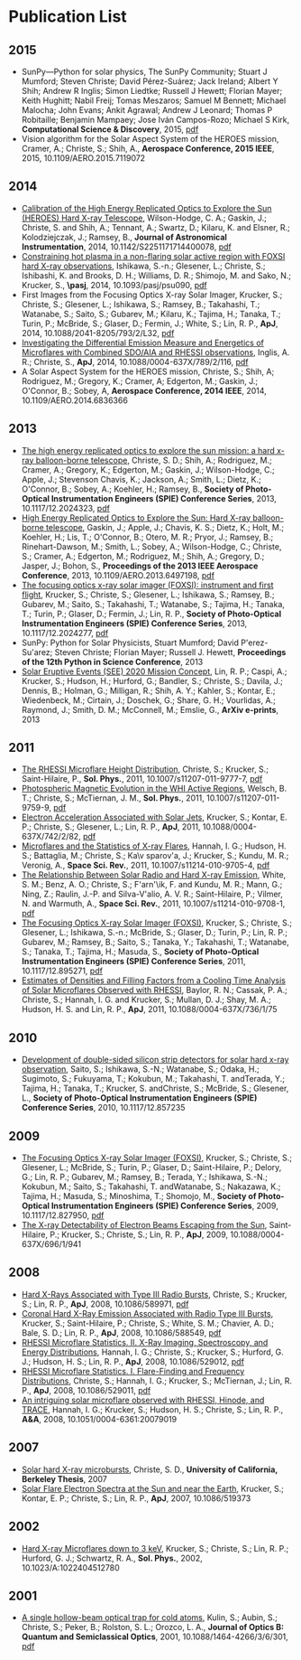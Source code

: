 Publication List
================
2015
----
*  SunPy—Python for solar physics, The SunPy Community; Stuart J Mumford; Steven Christe; David Pérez-Suárez; Jack Ireland; Albert Y
Shih; Andrew R Inglis; Simon Liedtke; Russell J Hewett; Florian Mayer; Keith Hughitt; Nabil Freij; Tomas
Meszaros; Samuel M Bennett; Michael Malocha; John Evans; Ankit Agrawal; Andrew J Leonard; Thomas P
Robitaille; Benjamin Mampaey; Jose Iván Campos-Rozo; Michael S Kirk, **Computational Science & Discovery**, 2015, [pdf](http://www.researchgate.net/publication/280575764_SunPyPython_for_solar_physics)
*  Vision algorithm for the Solar Aspect System of the HEROES mission, Cramer, A.; Christe, S.; Shih, A., **Aerospace Conference, 2015 IEEE**, 2015, 10.1109/AERO.2015.7119072

2014
----
*  [Calibration of the High Energy Replicated Optics to Explore the Sun (HEROES) Hard X-ray Telescope](http://adsabs.harvard.edu/abs/2014JAI.....340007W), Wilson-Hodge, C. A.; Gaskin, J.; Christe, S. and
Shih, A.; Tennant, A.; Swartz, D.; Kilaru, K. and
Elsner, R.; Kolodziejczak, J.; Ramsey, B., **Journal of Astronomical Instrumentation**, 2014, 10.1142/S2251171714400078, [pdf](https://www.researchgate.net/publication/275042012_Calibration_of_the_High_Energy_Replicated_Optics_to_Explore_the_Sun_%28HEROES%29_Hard_X-ray_Telescope)
*  [Constraining hot plasma in a non-flaring solar active region with FOXSI hard X-ray observations](http://adsabs.harvard.edu/abs/2014PASJ...66S..15I), Ishikawa, S.-n.; Glesener, L.; Christe, S.; Ishibashi, K. and
Brooks, D. H.; Williams, D. R.; Shimojo, M. and
Sako, N.; Krucker, S., **\pasj**, 2014, 10.1093/pasj/psu090, [pdf](https://www.researchgate.net/publication/276234754_Constraining_hot_plasma_in_a_non-flaring_solar_active_region_with_FOXSI_hard_X-ray_observations?fulltextDialog=true)
*  First Images from the Focusing Optics X-ray Solar Imager, Krucker, S.; Christe, S.; Glesener, L.; Ishikawa, S.; Ramsey, B.; Takahashi, T.;  Watanabe, S.; Saito, S.; Gubarev, M.; Kilaru, K.; Tajima, H.; Tanaka, T.; Turin, P.; McBride, S.; Glaser, D.; Fermin, J.; White, S.; Lin, R. P., **ApJ**, 2014, 10.1088/2041-8205/793/2/L32, [pdf](https://www.researchgate.net/profile/Lindsay_Glesener/publication/265645457_FIRST_IMAGES_FROM_THE_FOCUSING_OPTICS_X-RAY_SOLAR_IMAGER/links/541ee03f0cf241a65a1aa547?origin=publication_detail)
*  [Investigating the Differential Emission Measure and Energetics of Microflares with Combined SDO/AIA and RHESSI observations](http://adsabs.harvard.edu/abs/2014ApJ...789..116I), Inglis, A. R.; Christe, S., **ApJ**, 2014, 10.1088/0004-637X/789/2/116, [pdf](http://iopscience.iop.org/0004-637X/789/2/116/pdf/apj_789_2_116.pdf)
*  A Solar Aspect System for the HEROES mission, Christe, S.; Shih, A; Rodriguez, M.; Gregory, K.; Cramer, A; Edgerton, M.; Gaskin, J.; O'Connor, B.; Sobey, A, **Aerospace Conference, 2014 IEEE**, 2014, 10.1109/AERO.2014.6836366

2013
----
*  [The high energy replicated optics to explore the sun mission: a hard x-ray balloon-borne telescope](http://adsabs.harvard.edu/abs/2013SPIE.8862E..06C), Christe, S. D.; Shih, A.; Rodriguez, M.; Cramer, A.; Gregory, K.; Edgerton, M.; Gaskin, J.; Wilson-Hodge, C.; Apple, J.; Stevenson Chavis, K.; Jackson, A.; Smith, L.; Dietz, K.; O'Connor, B.; Sobey, A.; Koehler, H.; Ramsey, B., **Society of Photo-Optical Instrumentation Engineers (SPIE) Conference Series**, 2013, 10.1117/12.2024323, [pdf](http://proceedings.spiedigitallibrary.org/proceeding.aspx?articleid=1744908)
*  [High Energy Replicated Optics to Explore the Sun: Hard X-ray balloon-borne telescope](http://adsabs.harvard.edu/abs/2013aero.confE.244G), Gaskin, J.; Apple, J.; Chavis, K. S.; Dietz, K.; Holt, M.; Koehler, H.; Lis, T.; O'Connor, B.; Otero, M. R.; Pryor, J.; Ramsey, B.; Rinehart-Dawson, M.; Smith, L.; Sobey, A.; Wilson-Hodge, C.; Christe, S.; Cramer, A.; Edgerton, M.; Rodriguez, M.; Shih, A.; Gregory, D.; Jasper, J.; Bohon, S., **Proceedings of the 2013 IEEE Aerospace Conference**, 2013, 10.1109/AERO.2013.6497198, [pdf](http://ieeexplore.ieee.org/stamp/stamp.jsp?tp=&arnumber=6497198)
*  [The focusing optics x-ray solar imager (FOXSI): instrument and first flight](http://adsabs.harvard.edu/abs/2013SPIE.8862E..0RK), Krucker, S.; Christe, S.; Glesener, L.; Ishikawa, S.; Ramsey, B.; Gubarev, M.; Saito, S.; Takahashi, T.;  Watanabe, S.; Tajima, H.; Tanaka, T.; Turin, P.; Glaser, D.; Fermin, J.; Lin, R. P., **Society of Photo-Optical Instrumentation Engineers (SPIE) Conference Series**, 2013, 10.1117/12.2024277, [pdf](http://proceedings.spiedigitallibrary.org/proceeding.aspx?articleid=1744926)
*  SunPy: Python for Solar Physicists, Stuart Mumford; David P\'erez-Su\'arez; Steven Christe; Florian Mayer; Russell J. Hewett, **Proceedings of the 12th Python in Science Conference**, 2013
*  [Solar Eruptive Events (SEE) 2020 Mission Concept](http://adsabs.harvard.edu/abs/2013arXiv1311.5243L), Lin, R. P.; Caspi, A.; Krucker, S.; Hudson, H.; Hurford, G.; Bandler, S.; Christe, S.; Davila, J.; Dennis, B.; Holman, G.; Milligan, R.; Shih, A. Y.; Kahler, S.; Kontar, E.; Wiedenbeck, M.; Cirtain, J.; Doschek, G.; Share, G. H.; Vourlidas, A.; Raymond, J.; Smith, D. M.; McConnell, M.; Emslie, G., **ArXiv e-prints**, 2013

2011
----
*  [The RHESSI Microflare Height Distribution](http://adsabs.harvard.edu/abs/2011SoPh..270..493C), Christe, S.; Krucker, S.; Saint-Hilaire, P., **Sol. Phys.**, 2011, 10.1007/s11207-011-9777-7, [pdf](http://download.springer.com/static/pdf/988/art%253A10.1007%252Fs11207-011-9777-7.pdf?auth66=1411654987_7c7708982acd52c3dcdce03ef40abf6d&ext=.pdf)
*  [Photospheric Magnetic Evolution in the WHI Active Regions](http://adsabs.harvard.edu/abs/2011SoPh..274..131W), Welsch, B. T.; Christe, S.; McTiernan, J. M., **Sol. Phys.**, 2011, 10.1007/s11207-011-9759-9, [pdf](http://link.springer.com/content/pdf/10.1007%2Fs11207-011-9759-9.pdf)
*  [Electron Acceleration Associated with Solar Jets](http://adsabs.harvard.edu/abs/2011ApJ...742...82K), Krucker, S.; Kontar, E. P.; Christe, S.; Glesener, L.; Lin, R. P., **ApJ**, 2011, 10.1088/0004-637X/742/2/82, [pdf](http://iopscience.iop.org/0004-637X/742/2/82/pdf/apj_742_2_82.pdf)
*  [Microflares and the Statistics of X-ray Flares](http://adsabs.harvard.edu/abs/2011SSRv..159..263H), Hannah, I. G.; Hudson, H. S.; Battaglia, M.; Christe, S.; Ka\v sparov\'a, J.; Krucker, S.; Kundu, M. R.; Veronig, A., **Space Sci. Rev.**, 2011, 10.1007/s11214-010-9705-4, [pdf](http://link.springer.com/content/pdf/10.1007%2Fs11214-010-9705-4.pdf)
*  [The Relationship Between Solar Radio and Hard X-ray Emission](http://adsabs.harvard.edu/abs/2011SSRv..159..225W), White, S. M.; Benz, A. O.; Christe, S.; F\'arn\'\ik, F. and
Kundu, M. R.; Mann, G.; Ning, Z.; Raulin, J.-P. and
Silva-V\'alio, A. V. R.; Saint-Hilaire, P.; Vilmer, N. and
Warmuth, A., **Space Sci. Rev.**, 2011, 10.1007/s11214-010-9708-1, [pdf](http://link.springer.com/content/pdf/10.1007%2Fs11214-010-9708-1.pdf)
*  [The Focusing Optics X-ray Solar Imager (FOXSI)](http://adsabs.harvard.edu/abs/2011SPIE.8147E..05K), Krucker, S.; Christe, S.; Glesener, L.; Ishikawa, S.-n.; McBride, S.; Glaser, D.; Turin, P.; Lin, R. P.; Gubarev, M.; Ramsey, B.; Saito, S.; Tanaka, Y.; Takahashi, T.; Watanabe, S.; Tanaka, T.; Tajima, H.; Masuda, S., **Society of Photo-Optical Instrumentation Engineers (SPIE) Conference Series**, 2011, 10.1117/12.895271, [pdf](http://proceedings.spiedigitallibrary.org/proceeding.aspx?articleid=1268073)
*  [Estimates of Densities and Filling Factors from a Cooling Time Analysis of Solar Microflares Observed with RHESSI](http://adsabs.harvard.edu/abs/2011ApJ...736...75B), Baylor, R. N.; Cassak, P. A.; Christe, S.; Hannah, I. G. and
Krucker, S.; Mullan, D. J.; Shay, M. A.; Hudson, H. S. and
Lin, R. P., **ApJ**, 2011, 10.1088/0004-637X/736/1/75

2010
----
*  [Development of double-sided silicon strip detectors for solar hard x-ray observation](http://adsabs.harvard.edu/abs/2010SPIE.7732E..0QS), Saito, S.; Ishikawa, S.-N.; Watanabe, S.; Odaka, H.; Sugimoto, S.; Fukuyama, T.; Kokubun, M.; Takahashi, T. andTerada, Y.; Tajima, H.; Tanaka, T.; Krucker, S. andChriste, S.; McBride, S.; Glesener, L., **Society of Photo-Optical Instrumentation Engineers (SPIE) Conference Series**, 2010, 10.1117/12.857235

2009
----
*  [The Focusing Optics X-ray Solar Imager (FOXSI)](http://adsabs.harvard.edu/abs/2009SPIE.7437E..05K), Krucker, S.; Christe, S.; Glesener, L.; McBride, S.; Turin, P.; Glaser, D.; Saint-Hilaire, P.; Delory, G.; Lin, R. P.; Gubarev, M.; Ramsey, B.; Terada, Y.; Ishikawa, S.-N.; Kokubun, M.; Saito, S.; Takahashi, T. andWatanabe, S.; Nakazawa, K.; Tajima, H.; Masuda, S.; Minoshima, T.; Shomojo, M., **Society of Photo-Optical Instrumentation Engineers (SPIE) Conference Series**, 2009, 10.1117/12.827950, [pdf](http://proceedings.spiedigitallibrary.org/proceeding.aspx?articleid=786058)
*  [The X-ray Detectability of Electron Beams Escaping from the Sun](http://adsabs.harvard.edu/abs/2009ApJ...696..941S), Saint-Hilaire, P.; Krucker, S.; Christe, S.; Lin, R. P., **ApJ**, 2009, 10.1088/0004-637X/696/1/941

2008
----
*  [Hard X-Rays Associated with Type III Radio Bursts](http://adsabs.harvard.edu/abs/2008ApJ...680L.149C), Christe, S.; Krucker, S.; Lin, R. P., **ApJ**, 2008, 10.1086/589971, [pdf](http://iopscience.iop.org/1538-4357/680/2/L149/pdf/589971.pdf)
*  [Coronal Hard X-Ray Emission Associated with Radio Type III Bursts](http://adsabs.harvard.edu/abs/2008ApJ...681..644K), Krucker, S.; Saint-Hilaire, P.; Christe, S.; White, S. M.; Chavier, A. D.; Bale, S. D.; Lin, R. P., **ApJ**, 2008, 10.1086/588549, [pdf](http://iopscience.iop.org/0004-637X/681/1/644/pdf/74140.web.pdf)
*  [RHESSI Microflare Statistics. II. X-Ray Imaging, Spectroscopy, and Energy Distributions](http://adsabs.harvard.edu/abs/2008ApJ...677..704H), Hannah, I. G.; Christe, S.; Krucker, S.; Hurford, G. J.; Hudson, H. S.; Lin, R. P., **ApJ**, 2008, 10.1086/529012, [pdf](http://iopscience.iop.org/0004-637X/677/1/704/pdf/73106.web.pdf)
*  [RHESSI Microflare Statistics. I. Flare-Finding and Frequency Distributions](http://adsabs.harvard.edu/abs/2008ApJ...677.1385C), Christe, S.; Hannah, I. G.; Krucker, S.; McTiernan, J.; Lin, R. P., **ApJ**, 2008, 10.1086/529011, [pdf](http://iopscience.iop.org/0004-637X/677/2/1385/pdf/73105.web.pdf)
*  [An intriguing solar microflare observed with RHESSI, Hinode, and TRACE](http://adsabs.harvard.edu/abs/2008A%26A...481L..45H), Hannah, I. G.; Krucker, S.; Hudson, H. S.; Christe, S.; Lin, R. P., **A&A**, 2008, 10.1051/0004-6361:20079019

2007
----
*  [Solar hard X-ray microbursts](http://adsabs.harvard.edu/abs/2007PhDT........26C), Christe, S. D., **University of California, Berkeley Thesis**, 2007
*  [Solar Flare Electron Spectra at the Sun and near the Earth](http://adsabs.harvard.edu/abs/2007ApJ...663L.109K), Krucker, S.; Kontar, E. P.; Christe, S.; Lin, R. P., **ApJ**, 2007, 10.1086/519373

2002
----
*  [Hard X-ray Microflares down to 3 keV](http://adsabs.harvard.edu/abs/2002SoPh..210..445K), Krucker, S.; Christe, S.; Lin, R. P.; Hurford, G. J.; Schwartz, R. A., **Sol. Phys.**, 2002, 10.1023/A:1022404512780

2001
----
*  [A single hollow-beam optical trap for cold atoms](http://adsabs.harvard.edu/abs/2001JOptB...3..353K), Kulin, S.; Aubin, S.; Christe, S.; Peker, B.; Rolston, S. L.; Orozco, L. A., **Journal of Optics B: Quantum and Semiclassical Optics**, 2001, 10.1088/1464-4266/3/6/301, [pdf](http://iopscience.iop.org/1464-4266/3/6/301/pdf/1464-4266_3_6_301.pdf)
